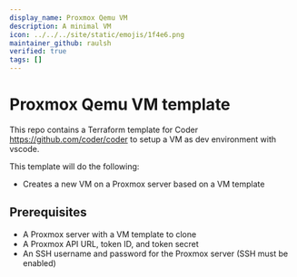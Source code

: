 ```yaml
---
display_name: Proxmox Qemu VM
description: A minimal VM
icon: ../../../site/static/emojis/1f4e6.png
maintainer_github: raulsh
verified: true
tags: []
---
```


# Proxmox Qemu VM template

This repo contains a Terraform template for Coder https://github.com/coder/coder to setup a VM as dev environment with vscode.

This template will do the following:
- Creates a new VM on a Proxmox server based on a VM template

## Prerequisites

- A Proxmox server with a VM template to clone
- A Proxmox API URL, token ID, and token secret
- An SSH username and password for the Proxmox server (SSH must be enabled)
